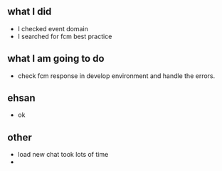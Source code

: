 ## what I did 
- I checked event domain
- I searched for fcm best practice 
## what I am going to do
- check fcm response in develop environment and handle the errors.

## ehsan
- ok 
## other
 - load new chat took lots of time
 - 
